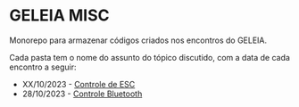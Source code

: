 # GELEIA MISC

Monorepo para armazenar códigos criados nos encontros do GELEIA.

Cada pasta tem o nome do assunto do tópico discutido, com a data de cada encontro a seguir:

- XX/10/2023 - [Controle de ESC](https://github.com/Grupo-SEMEAR-USP/geleia-misc/tree/main/controle-esc)
- 28/10/2023 - [Controle Bluetooth](https://github.com/Grupo-SEMEAR-USP/geleia-misc/tree/main/controle-bluetooth)
